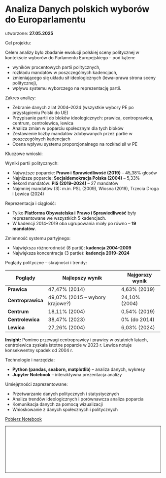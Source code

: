 # Analiza Danych polskich wyborów do Europarlamentu

utworzone: **27.05.2025**


Cel projektu:

Celem analizy było zbadanie ewolucji polskiej sceny politycznej w kontekście wyborów do Parlamentu Europejskiego – pod kątem:

* wyników procentowych partii politycznych,
* rozkładu mandatów w poszczególnych kadencjach,
* zmieniającego się układu sił ideologicznych (lewa–prawa strona sceny politycznej),
* wpływu systemu wyborczego na reprezentację partii.


Zakres analizy:

* Zebranie danych z lat 2004–2024 (wszystkie wybory PE po przystąpieniu Polski do UE)
* Przypisanie partii do bloków ideologicznych: prawica, centroprawica, centrum, centrolewica, lewica
* Analiza zmian w poparciu społecznym dla tych bloków
* Zestawienie liczby mandatów zdobywanych przez partie w poszczególnych kadencjach
* Ocena wpływu systemu proporcjonalnego na rozkład sił w PE


Kluczowe wnioski:

Wyniki partii politycznych:

* Najwyższe poparcie: **Prawo i Sprawiedliwość (2019)** – 45,38% głosów
* Najniższe poparcie: **Socjaldemokracja Polska (2004)** – 5,33%
* Rekord mandatów: **PiS (2019–2024)** – 27 mandatów
* Najmniej mandatów (3): m.in. PSL (2009), Wiosna (2019), Trzecia Droga i Lewica (2024)

Reprezentacja i ciągłość:

* Tylko **Platforma Obywatelska i Prawo i Sprawiedliwość** były reprezentowane we wszystkich 5 kadencjach.
* W kadencji 2014–2019 oba ugrupowania miały po równo – **19 mandatów**.

Zmienność systemu partyjnego:

* Największa różnorodność (8 partii): **kadencja 2004–2009**
* Największa koncentracja (3 partie): **kadencja 2019–2024**

Poglądy polityczne – skrajności i trendy:

| Poglądy           | Najlepszy wynik                 | Najgorszy wynik |
| ----------------- | ------------------------------- | --------------- |
| **Prawica**       | 47,47% (2014)                   | 4,63% (2019)    |
| **Centroprawica** | 49,07% (2015 – wybory krajowe?) | 24,10% (2004)   |
| **Centrum**       | 18,11% (2004)                   | 0,54% (2019)    |
| **Centrolewica**  | 38,47% (2023)                   | 0% (do 2014)    |
| **Lewica**        | 27,26% (2004)                   | 6,03% (2024)    |

**Insight:** Pomimo przewagi centroprawicy i prawicy w ostatnich latach, centrolewica zyskała istotne poparcie w 2023 r. Lewica notuje konsekwentny spadek od 2004 r.


Technologie i narzędzia:

* **Python (pandas, seaborn, matplotlib)** – analiza danych, wykresy
* **Jupyter Notebook** – interaktywna prezentacja analizy


Umiejętności zaprezentowane:

* Przetwarzanie danych politycznych i statystycznych
* Analiza trendów ideologicznych i porównawcza analiza poparcia
* Komunikacja danych za pomocą wizualizacji
* Wnioskowanie z danych społecznych i politycznych



<a href="Europarlament_pl.ipynb" class="md-button md-button--primary">Pobierz Notebook</a>

<iframe
    id="content"
    src="Europarlament.html"
    width="100%"
    style="border:1px solid black;overflow:hidden;"
></iframe>
<script>
function resizeIframeToFitContent(iframe) {
    iframe.style.height = (iframe.contentWindow.document.documentElement.scrollHeight + 50) + "px";
    iframe.contentDocument.body.style["overflow"] = 'hidden';
}
window.addEventListener('load', function() {
    var iframe = document.getElementById('content');
    resizeIframeToFitContent(iframe);
});
window.addEventListener('resize', function() {
    var iframe = document.getElementById('content');
    resizeIframeToFitContent(iframe);
});
</script>